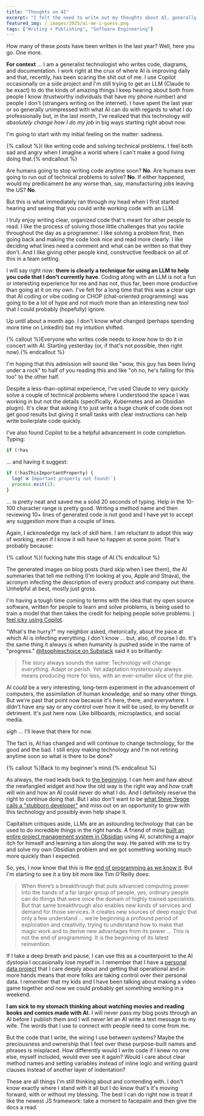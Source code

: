 ```yaml
---
title: "Thoughts on AI"
excerpt: "I felt the need to write out my thoughts about AI, generally, and from the software engineering perspective. As with all my posts, all unquoted words here are my own."
featured_img: /_images/2025/ai-me-i-guess.png
tags: ["Writing + Publishing", "Software Engineering"]
---
```

How many of these posts have been written in the last year? Well, here you go. One more.

**For context** ... I am a generalist technologist who writes code, diagrams, and documentation. I work right at the crux of where AI is improving daily and that, recently, has been scaring the shit out of me. I use Copilot occasionally on a side project and I'm still trying to get an LLM (Claude to be exact) to do the kinds of amazing things I keep hearing about both from people I know (trustworthy individuals that have my phone number) and people I don't (strangers writing on the internet). I have spent the last year or so generally unimpressed with what AI can do with regards to what I do professionally but, in the last month, I've realized that this technology *will absolutely change how I do my job* in big ways starting right about now. 

I'm going to start with my initial feeling on the matter: sadness.

{% callout %}I like writing code and solving technical problems. I feel both sad and angry when I imagine a world where I can't make a good living doing that.{% endcallout %}

Are humans going to stop writing code anytime soon? **No**. Are humans ever going to run out of technical problems to solve? **No**. If either happened, would my predicament be any worse than, say, manufacturing jobs leaving the US? **No**.

But this is what immediately ran through my head when I first started hearing and seeing that you could write working code with an LLM. 

I truly enjoy writing clear, organized code that's meant for other people to read. I like the process of solving those little challenges that you tackle throughout the day as a programmer. I like solving a problem first, then going back and making the code look nice and read more clearly. I like deciding what lines need a comment and what can be written so that they don't. And I like giving other people kind, constructive feedback on all of this in a team setting.

I will say right now: **there is clearly a technique for using an LLM to help you code  that I don't currently have**. Coding along with an LLM is not a fun or interesting experience for me and has not, thus far, been more productive than going at it on my own. I've felt for a long time that this was a clear sign that AI coding or vibe coding or CHOP (chat-oriented programming) was going to be a lot of hype and not much more than an interesting new tool that I could probably (hopefully) ignore.

Up until about a month ago. I don't know what changed (perhaps spending more time on LinkedIn) but my intuition shifted.

{% callout %}Everyone who writes code needs to know how to do it in concert with AI. Starting yesterday (or, if that's not possible, then right now).{% endcallout %}

I'm hoping that this admission will sound like "wow, this guy has been living under a rock" to half of you reading this and like "oh no, he's falling for this too" to the other half.

Despite a less-than-optimal experience, I've used Claude to very quickly solve a couple of technical problems where I understood the space I was working in but not the details (specifically, Kubernetes and an Obsidian plugin). It's clear that asking it to just write a huge chunk of code does not get good results but giving it small tasks with clear instructions can help write boilerplate code quickly. 

I've also found Copilot to be a helpful advancement in code completion. Typing:

```js
if (!has
```

... and having it suggest:

```js
if (!hasThisImportantProperty) {
  log(`❌ Important property not found!`)
  process.exit(1);
}
```

... is pretty neat and saved me a solid 20 seconds of typing. Help in the 10-100 character range is pretty good. Writing a method name and then reviewing 10+ lines of generated code is not good and I have yet to accept any suggestion more than a couple of lines.

Again, I acknowledge my lack of skill here. I am reluctant to adopt this way of working, even if I know it will have to happen at some point. That's probably because:

{% callout %}I fucking hate this stage of AI.{% endcallout %}

The generated images on blog posts (hard skip when I see them), the AI summaries that tell me nothing (I'm looking at you, Apple and Strava), the acronym infecting the description of every product and company out there. Unhelpful at best, mostly just gross.

I'm having a tough time coming to terms with the idea that my open source software, written for people to learn and solve problems, is being used to train a model that then takes the credit for helping people solve problems. [I feel icky using Copilot](https://githubcopilotlitigation.com).

"What's the hurry?" my neighbor asked, rhetorically, about the pace at which AI is infecting everything. I don't know ... but, also, of course I do. It's the same thing it always is when humanity is pushed aside in the name of "progress." [@itsophieschoice on Substack](https://substack.com/@itssophieschoice/note/c-115766170) said it so brilliantly:

> The story always sounds the same: Technology will change everything. Adapt or perish. Yet adaptation mysteriously always means producing more for less, with an ever-smaller slice of the pie.

AI *could* be a very interesting, long-term experiment in the advancement of computers, the assimilation of human knowledge, and so many other things. But we're past that point now because it's here, there, and everywhere. I didn't have any say or any control over how it will be used, to my benefit or detriment. It's just here now. Like billboards, microplastics, and social media.

*sigh* ... I'll leave that there for now. 

The fact is, AI has changed and will continue to change technology, for the good and the bad. I still enjoy making technology and I'm not retiring anytime soon so what is there to be done?

{% callout %}Back to my beginner's mind.{% endcallout %}

As always, the road leads back to [the beginning](https://www.joshcanhelp.com/we-need-your-beginners-mind/). I can hem and haw about the newfangled widget and how the old way is the right way and how craft will win and how an AI could never do what I do. And I definitely reserve the right to continue doing that. But I also don't want to be [what Steve Yegge calls a "stubborn developer"](https://steve-yegge.medium.com/the-death-of-the-stubborn-developer-b5e8f78d326b) and miss out on an opportunity to grow with this technology and possibly even help shape it.

Capitalism critiques aside, LLMs are an astounding technology that can be used to do incredible things in the right hands. A friend of mine [built an entire project management system in Obsidian](https://github.com/cortex-project/obsidian-plugin) using AI, scratching a major itch for himself and learning a ton along the way. He paired with me to try and solve my own Obsidian problem and we got something working much more quickly than I expected.

So, yes, I now know that this is the [end of programming as we know it](https://www.oreilly.com/radar/the-end-of-programming-as-we-know-it/). But I'm starting to see it a tiny bit more like Tim O'Reilly does:

> When there’s a breakthrough that puts advanced computing power into the hands of a far larger group of people, yes, ordinary people can do things that were once the domain of highly trained specialists. But that same breakthrough also enables new kinds of services and demand for those services. It creates new sources of deep magic that only a few understand ... we’re beginning a profound period of exploration and creativity, trying to understand how to make that magic work and to derive new advantages from its power ... This is not the end of programming. It is the beginning of its latest reinvention.

If I take a deep breath and pause, I can use this as a counterpoint to the AI dystopia I occasionally lose myself in. I remember that I have a [personal data project](https://github.com/PersonalDataPipeline/pdpl-cli) that I care deeply about and getting that operational and in more hands means that more folks are taking control over their personal data. I remember that my kids and I have been talking about making a video game together and now we could probably get something working in a weekend.

**I am sick to my stomach thinking about watching movies and reading books and comics made with AI.** I will never pass my blog posts through an AI before I publish them and I will never let an AI write a text message to my wife. The words that I use to connect with people need to come from me. 

But the code that I write, the wiring I use between systems? Maybe the preciousness and ownership that I feel over these purpose-built names and phrases is misplaced. How differently would I write code if I knew no one else, myself included, would ever see it again? Would I care about clear method names and setting variables instead of inline logic and writing guard clauses instead of another layer of indentation?

These are all things I'm still thinking about and contending with. I don't know exactly where I stand with it all but I do know that's it's moving forward, with or without my blessing. The best I can do right now is treat it like the newest JS framework: take a moment to facepalm and then give the docs a read.
